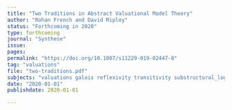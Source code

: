 ```yaml
---
title: "Two Traditions in Abstract Valuational Model Theory"
author: "Rohan French and David Ripley"
status: "Forthcoming in 2020"
type: forthcoming
journal: "Synthese" 
issue: 
pages: 
permalink: "https://doi.org/10.1007/s11229-019-02447-8" 
tag: "valuations"
file: "two-traditions.pdf"
subjects: "valuations galois reflexivity transitivity substructural_logic"
date: "2020-01-01"
publishdate: 2020-01-01

---
```


